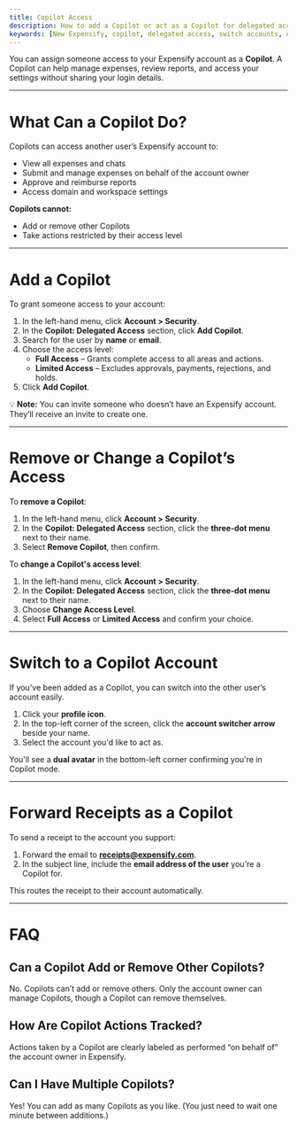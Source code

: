 ```yaml
---
title: Copilot Access
description: How to add a Copilot or act as a Copilot for delegated account access
keywords: [New Expensify, copilot, delegated access, switch accounts, expense management, account assistant, view user account, expense forwarding]
---
```

<div id="new-expensify" markdown="1">

You can assign someone access to your Expensify account as a **Copilot**. A Copilot can help manage expenses, review reports, and access your settings without sharing your login details.

---

# What Can a Copilot Do?

Copilots can access another user’s Expensify account to:

- View all expenses and chats
- Submit and manage expenses on behalf of the account owner
- Approve and reimburse reports
- Access domain and workspace settings

**Copilots cannot:**

- Add or remove other Copilots
- Take actions restricted by their access level

---

# Add a Copilot

To grant someone access to your account:

1. In the left-hand menu, click **Account > Security**.
2. In the **Copilot: Delegated Access** section, click **Add Copilot**.
3. Search for the user by **name** or **email**.
4. Choose the access level:
   - **Full Access** – Grants complete access to all areas and actions.
   - **Limited Access** – Excludes approvals, payments, rejections, and holds.
5. Click **Add Copilot**.

💡 **Note:** You can invite someone who doesn’t have an Expensify account. They’ll receive an invite to create one.

---

# Remove or Change a Copilot’s Access

To **remove a Copilot**:

1. In the left-hand menu, click **Account > Security**.
2. In the **Copilot: Delegated Access** section, click the **three-dot menu** next to their name.
3. Select **Remove Copilot**, then confirm.

To **change a Copilot's access level**:

1. In the left-hand menu, click **Account > Security**.
2. In the **Copilot: Delegated Access** section, click the **three-dot menu** next to their name.
3. Choose **Change Access Level**.
4. Select **Full Access** or **Limited Access** and confirm your choice.

---

# Switch to a Copilot Account

If you've been added as a Copilot, you can switch into the other user’s account easily.

1. Click your **profile icon**.
2. In the top-left corner of the screen, click the **account switcher arrow** beside your name.
3. Select the account you'd like to act as.

You'll see a **dual avatar** in the bottom-left corner confirming you're in Copilot mode.

---

# Forward Receipts as a Copilot

To send a receipt to the account you support:

1. Forward the email to **receipts@expensify.com**.
2. In the subject line, include the **email address of the user** you're a Copilot for.

This routes the receipt to their account automatically.

---

# FAQ

## Can a Copilot Add or Remove Other Copilots?

No. Copilots can’t add or remove others. Only the account owner can manage Copilots, though a Copilot can remove themselves.

## How Are Copilot Actions Tracked?

Actions taken by a Copilot are clearly labeled as performed “on behalf of” the account owner in Expensify.

## Can I Have Multiple Copilots?

Yes! You can add as many Copilots as you like. (You just need to wait one minute between additions.)

</div>
